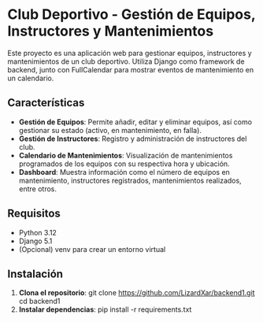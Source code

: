 # Club Deportivo - Gestión de Equipos, Instructores y Mantenimientos

Este proyecto es una aplicación web para gestionar equipos, instructores y mantenimientos de un club deportivo. Utiliza Django como framework de backend, junto con FullCalendar para mostrar eventos de mantenimiento en un calendario.

## Características

- **Gestión de Equipos**: Permite añadir, editar y eliminar equipos, así como gestionar su estado (activo, en mantenimiento, en falla).
- **Gestión de Instructores**: Registro y administración de instructores del club.
- **Calendario de Mantenimientos**: Visualización de mantenimientos programados de los equipos con su respectiva hora y ubicación.
- **Dashboard**: Muestra información como el número de equipos en mantenimiento, instructores registrados, mantenimientos realizados, entre otros.

## Requisitos

- Python 3.12
- Django 5.1
- (Opcional) venv para crear un entorno virtual

## Instalación

1. **Clona el repositorio**:
   git clone https://github.com/LizardXar/backend1.git
   cd backend1
2. **Instalar dependencias**:
   pip install -r requirements.txt
